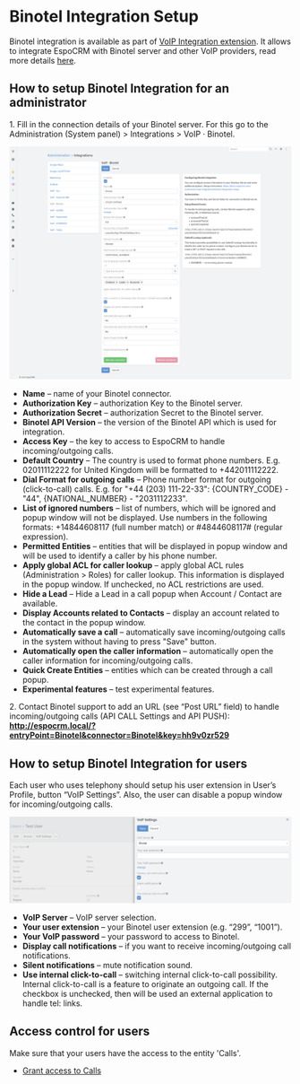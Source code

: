 # Binotel Integration Setup

Binotel integration is available as part of [VoIP Integration extension](https://www.espocrm.com/extensions/voip-integration/). It allows to integrate EspoCRM with Binotel server and other VoIP providers, read more details [here](https://www.espocrm.com/features/binotel-integration/).


## How to setup Binotel Integration for an administrator

1\. Fill in the connection details of your Binotel server. For this go to the Administration (System panel) > Integrations > VoIP · Binotel.

![Binotel integration config](../../_static/images/extensions/voip-integration/binotel-admin-setup.png)

* **Name** – name of your Binotel connector.
* **Authorization Key** – authorization Key to the Binotel server.
* **Authorization Secret** – authorization Secret to the Binotel server.
* **Binotel API Version** – the version of the Binotel API which is used for integration.
* **Access Key** – the key to access to EspoCRM to handle incoming/outgoing calls.
* **Default Country** – The country is used to format phone numbers. E.g. 02011112222 for United Kingdom will be formatted to +442011112222.
* **Dial Format for outgoing calls** – Phone number format for outgoing (click-to-call) calls.
E.g. for "+44 (203) 111-22-33": {COUNTRY_CODE} - "44", {NATIONAL_NUMBER} - "2031112233".
* **List of ignored numbers** – list of numbers, which will be ignored and popup window will not be displayed. Use numbers in the following formats: +14844608117 (full number match) or #4844608117# (regular expression).
* **Permitted Entities** – entities that will be displayed in popup window and will be used to identify a caller by his phone number.
* **Apply global ACL for caller lookup** – apply global ACL rules (Administration > Roles) for caller lookup. This information is displayed in the popup window. If unchecked, no ACL restrictions are used.
* **Hide a Lead** – Hide a Lead in a call popup when Account / Contact are available.
* **Display Accounts related to Contacts** – display an account related to the contact in the popup window.
* **Automatically save a call** – automatically save incoming/outgoing calls in the system without having to press "Save" button.
* **Automatically open the caller information** – automatically open the caller information for incoming/outgoing calls.
* **Quick Create Entities** – entities which can be created through a call popup.
* **Experimental features** – test experimental features.

2\. Contact Binotel support to add an URL (see “Post URL” field) to handle incoming/outgoing calls (API CALL Settings and API PUSH):
**http://espocrm.local/?entryPoint=Binotel&connector=Binotel&key=hh9v0zr529**


## How to setup Binotel Integration for users

Each user who uses telephony should setup his user extension in User’s Profile, button “VoIP Settings”. Also, the user can disable a popup window for incoming/outgoing calls.

![VoIP settings](../../_static/images/extensions/voip-integration/binotel-user-setup.png)

* **VoIP Server** – VoIP server selection.
* **Your user extension** – your Binotel user extension (e.g. “299”, “1001”).
* **Your VoIP password** – your password to access to Binotel.
* **Display call notifications** – if you want to receive incoming/outgoing call notifications.
* **Silent notifications** – mute notification sound.
* **Use internal click-to-call** – switching internal click-to-call possibility. Internal click-to-call is a feature to originate an outgoing call. If the checkbox is unchecked, then will be used an external application to handle tel: links.

## Access control for users

Make sure that your users have the access to the entity 'Calls'.

* [Grant access to Calls](customization.md#grant-access-to-calls)
